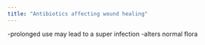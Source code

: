 ```yaml
---
title: "Antibiotics affecting wound healing"
---
```

-prolonged use may lead to a super infection
-alters normal flora

